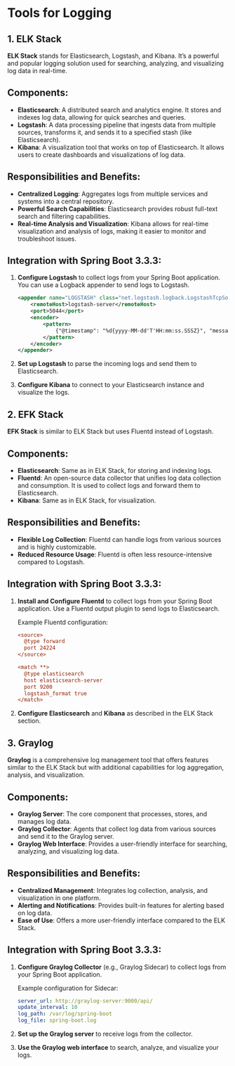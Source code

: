 # Tools for Logging

## 1. ELK Stack

**ELK Stack** stands for Elasticsearch, Logstash, and Kibana. It’s a powerful and popular logging solution used for searching, analyzing, and visualizing log data in real-time.

## Components:
- **Elasticsearch**: A distributed search and analytics engine. It stores and indexes log data, allowing for quick searches and queries.
- **Logstash**: A data processing pipeline that ingests data from multiple sources, transforms it, and sends it to a specified stash (like Elasticsearch).
- **Kibana**: A visualization tool that works on top of Elasticsearch. It allows users to create dashboards and visualizations of log data.

## Responsibilities and Benefits:
- **Centralized Logging**: Aggregates logs from multiple services and systems into a central repository.
- **Powerful Search Capabilities**: Elasticsearch provides robust full-text search and filtering capabilities.
- **Real-time Analysis and Visualization**: Kibana allows for real-time visualization and analysis of logs, making it easier to monitor and troubleshoot issues.

## Integration with Spring Boot 3.3.3:
1. **Configure Logstash** to collect logs from your Spring Boot application. You can use a Logback appender to send logs to Logstash.
   
   ```xml
   <appender name="LOGSTASH" class="net.logstash.logback.LogstashTcpSocketAppender">
       <remoteHost>logstash-server</remoteHost>
       <port>5044</port>
       <encoder>
           <pattern>
               {"@timestamp": "%d{yyyy-MM-dd'T'HH:mm:ss.SSSZ}", "message": "%message", "level": "%level", "logger": "%logger"}
           </pattern>
       </encoder>
   </appender>
   ```

2. **Set up Logstash** to parse the incoming logs and send them to Elasticsearch.
3. **Configure Kibana** to connect to your Elasticsearch instance and visualize the logs.

## 2. EFK Stack

**EFK Stack** is similar to ELK Stack but uses Fluentd instead of Logstash.

## Components:
- **Elasticsearch**: Same as in ELK Stack, for storing and indexing logs.
- **Fluentd**: An open-source data collector that unifies log data collection and consumption. It is used to collect logs and forward them to Elasticsearch.
- **Kibana**: Same as in ELK Stack, for visualization.

## Responsibilities and Benefits:
- **Flexible Log Collection**: Fluentd can handle logs from various sources and is highly customizable.
- **Reduced Resource Usage**: Fluentd is often less resource-intensive compared to Logstash.

## Integration with Spring Boot 3.3.3:
1. **Install and Configure Fluentd** to collect logs from your Spring Boot application. Use a Fluentd output plugin to send logs to Elasticsearch.
   
   Example Fluentd configuration:
   ```ini
   <source>
     @type forward
     port 24224
   </source>

   <match **>
     @type elasticsearch
     host elasticsearch-server
     port 9200
     logstash_format true
   </match>
   ```

2. **Configure Elasticsearch** and **Kibana** as described in the ELK Stack section.

## 3. Graylog

**Graylog** is a comprehensive log management tool that offers features similar to the ELK Stack but with additional capabilities for log aggregation, analysis, and visualization.

## Components:
- **Graylog Server**: The core component that processes, stores, and manages log data.
- **Graylog Collector**: Agents that collect log data from various sources and send it to the Graylog server.
- **Graylog Web Interface**: Provides a user-friendly interface for searching, analyzing, and visualizing log data.

## Responsibilities and Benefits:
- **Centralized Management**: Integrates log collection, analysis, and visualization in one platform.
- **Alerting and Notifications**: Provides built-in features for alerting based on log data.
- **Ease of Use**: Offers a more user-friendly interface compared to the ELK Stack.

## Integration with Spring Boot 3.3.3:
1. **Configure Graylog Collector** (e.g., Graylog Sidecar) to collect logs from your Spring Boot application.
   
   Example configuration for Sidecar:
   ```yaml
   server_url: http://graylog-server:9000/api/
   update_interval: 10
   log_path: /var/log/spring-boot
   log_file: spring-boot.log
   ```

2. **Set up the Graylog server** to receive logs from the collector.
3. **Use the Graylog web interface** to search, analyze, and visualize your logs.